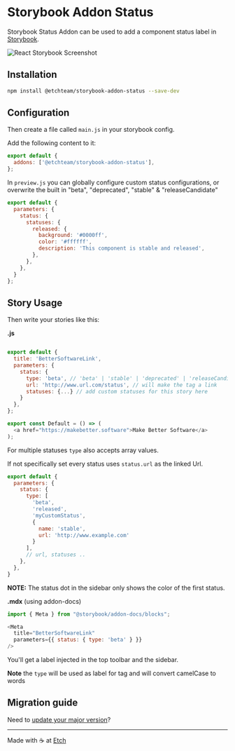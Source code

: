 # Storybook Addon Status

Storybook Status Addon can be used to add a component status label in [Storybook](https://storybook.js.org).

![React Storybook Screenshot](https://raw.githubusercontent.com/etchteam/storybook-addon-status/master/screenshot.png)

## Installation

```sh
npm install @etchteam/storybook-addon-status --save-dev
```

## Configuration

Then create a file called `main.js` in your storybook config.

Add the following content to it:

```js
export default {
  addons: ['@etchteam/storybook-addon-status'],
};
```

In `preview.js` you can globally configure custom status configurations, or overwrite the built in "beta", "deprecated", "stable" & "releaseCandidate"

```js
export default {
  parameters: {
    status: {
      statuses: {
        released: {
          background: '#0000ff',
          color: '#ffffff',
          description: 'This component is stable and released',
        },
      },
    },
  }
};
```

## Story Usage

Then write your stories like this:

**.js**

```js

export default {
  title: 'BetterSoftwareLink',
  parameters: {
    status: {
      type: 'beta', // 'beta' | 'stable' | 'deprecated' | 'releaseCandidate'
      url: 'http://www.url.com/status', // will make the tag a link
      statuses: {...} // add custom statuses for this story here
    }
  },
};

export const Default = () => (
  <a href="https://makebetter.software">Make Better Software</a>
);
```

For multiple statuses `type` also accepts array values.

If not specifically set every status uses `status.url` as the linked Url.

```js
export default {
  parameters: {
    status: {
      type: [
        'beta',
        'released',
        'myCustomStatus',
        {
          name: 'stable',
          url: 'http://www.example.com'
        }
      ],
      // url, statuses ..
    },
  },
}
```

**NOTE:** The status dot in the sidebar only shows the color of the first status.

**.mdx** (using addon-docs)

```js
import { Meta } from "@storybook/addon-docs/blocks";

<Meta
  title="BetterSoftwareLink"
  parameters={{ status: { type: 'beta' } }}
/>
```

You'll get a label injected in the top toolbar and the sidebar.

**Note** the `type` will be used as label for tag and will convert camelCase to words

## Migration guide

Need to [update your major version](Migration.md)?

---

Made with ☕ at [Etch](https://etch.co)
